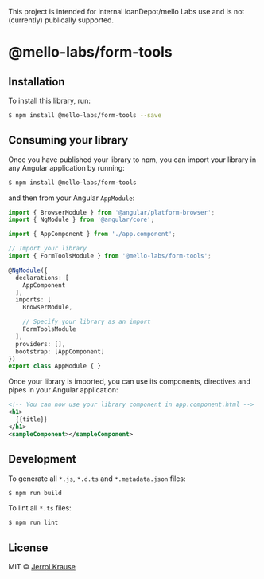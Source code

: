 This project is intended for internal loanDepot/mello Labs use and is not (currently) publically supported. 

# @mello-labs/form-tools

## Installation

To install this library, run:

```bash
$ npm install @mello-labs/form-tools --save
```

## Consuming your library

Once you have published your library to npm, you can import your library in any Angular application by running:

```bash
$ npm install @mello-labs/form-tools
```

and then from your Angular `AppModule`:

```typescript
import { BrowserModule } from '@angular/platform-browser';
import { NgModule } from '@angular/core';

import { AppComponent } from './app.component';

// Import your library
import { FormToolsModule } from '@mello-labs/form-tools';

@NgModule({
  declarations: [
    AppComponent
  ],
  imports: [
    BrowserModule,

    // Specify your library as an import
    FormToolsModule
  ],
  providers: [],
  bootstrap: [AppComponent]
})
export class AppModule { }
```

Once your library is imported, you can use its components, directives and pipes in your Angular application:

```xml
<!-- You can now use your library component in app.component.html -->
<h1>
  {{title}}
</h1>
<sampleComponent></sampleComponent>
```

## Development

To generate all `*.js`, `*.d.ts` and `*.metadata.json` files:

```bash
$ npm run build
```

To lint all `*.ts` files:

```bash
$ npm run lint
```

## License

MIT © [Jerrol Krause](mailto:jkrause@loandepot.com)
